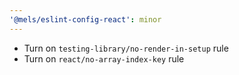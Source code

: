 ```yaml
---
'@mels/eslint-config-react': minor
---
```


- Turn on `testing-library/no-render-in-setup` rule
- Turn on `react/no-array-index-key` rule
